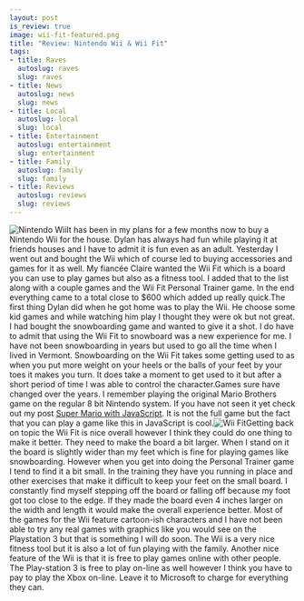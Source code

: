 ```yaml
--- 
layout: post
is_review: true
image: wii-fit-featured.png
title: "Review: Nintendo Wii & Wii Fit"
tags: 
- title: Raves
  autoslug: raves
  slug: raves
- title: News
  autoslug: news
  slug: news
- title: Local
  autoslug: local
  slug: local
- title: Entertainment
  autoslug: entertainment
  slug: entertainment
- title: Family
  autoslug: family
  slug: family
- title: Reviews
  autoslug: reviews
  slug: reviews
---
```

![Nintendo Wii](http://josephcrawford.com/wp-content/uploads/2009/06/nintendo_wii_1-150x150.jpg "Nintendo Wii")It has been in my plans for a few months now to buy a Nintendo Wii for the house.  Dylan has always had fun while playing it at friends houses and I have to admit it is fun even as an adult.  Yesterday I went out and bought the Wii which of course led to buying accessories and games for it as well.  My fiancée Claire wanted the Wii Fit which is a board you can use to play games but also as a fitness tool.  I added that to the list along with a couple games and the Wii Fit Personal Trainer game.  In the end everything came to a total close to $600 which added up really quick.The first thing Dylan did when he got home was to play the Wii.  He choose some kid games and while watching him play I thought they were ok but not great.  I had bought the snowboarding game and wanted to give it a shot.  I do have to admit that using the Wii Fit to snowboard was a new experience for me.  I have not been snowboarding in years but used to go all the time when I lived in Vermont.  Snowboarding on the Wii Fit takes some getting used to as when you put more weight on your heels or the balls of your feet by your toes it makes you turn.  It does take a moment to get used to it but after a short period of time I was able to control the character.<!--more-->Games sure have changed over the years.  I remember playing the original Mario Brothers game on the regular 8 bit Nintendo system.  If you have not seen it yet check out my post [Super Mario with JavaScript](http://josephcrawford.com/2008/04/10/super-mario-with-javascript/).  It is not the full game but the fact that you can play a game like this in JavaScript is cool.![Wii Fit](http://josephcrawford.com/wp-content/uploads/2009/06/wii-fit.jpg "Wii Fit")Getting back on topic the Wii Fit is nice overall however I think they could do one thing to make it better.  They need to make the board a bit larger.  When I stand on it the board is slightly wider than my feet which is fine for playing games like snowboarding.  However when you get into doing the Personal Trainer game I tend to find it a bit small.  In the training they have you running in place and other exercises that make it difficult to keep your feet on the small board.  I constantly find myself stepping off the board or falling off because my foot got too close to the edge.  If they made the board even 4 inches larger on the width and length it would make the overall experience better.
Most of the games for the Wii feature cartoon-ish characters and I have not been able to try any real games with graphics like you would see on the Playstation 3 but that is something I will do soon.  The Wii is a very nice fitness tool but it is also a lot of fun playing with the family.  Another nice feature of the Wii is that it is free to play games online with other people.  The Play-station 3 is free to play on-line as well however I think you have to pay to play the Xbox on-line.  Leave it to Microsoft to charge for everything they can.
